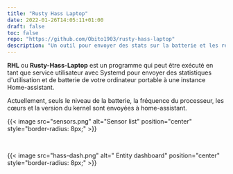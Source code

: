 ```yaml
---
title: "Rusty Hass Laptop"
date: 2022-01-26T14:05:11+01:00
draft: false
toc: false
repo: "https://github.com/Obito1903/rusty-hass-laptop"
description: "Un outil pour envoyer des stats sur la batterie et les ressources d'un ordinateurs portables à Home-assistant."
---
```


**RHL** ou **Rusty-Hass-Laptop** est un programme qui peut être exécuté en tant
que service utilisateur avec Systemd pour envoyer des statistiques d'utilisation
et de batterie de votre ordinateur portable à une instance Home-assistant.

Actuellement, seuls le niveau de la batterie, la fréquence du processeur, les cœurs
et la version du kernel sont envoyées à home-assistant.

{{< image src="sensors.png" alt="Sensor list" position="center" style="border-radius: 8px;" >}}

<br>

{{< image src="hass-dash.png" alt=" Entity dashboard" position="center" style="border-radius: 8px;" >}}
